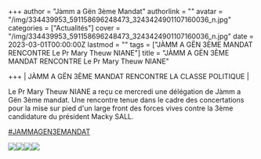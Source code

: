 +++
author = "Jàmm a Gën 3ème Mandat"
authorlink = ""
avatar = "/img/334439953_591158696248473_3243424901107160036_n.jpg"
categories = ["Actualités"]
cover = "/img/334439953_591158696248473_3243424901107160036_n.jpg"
date = 2023-03-01T00:00:00Z
lastmod = ""
tags = ["JÀMM A GËN 3ÈME MANDAT RENCONTRE Le Pr Mary Theuw NIANE"]
title = "JÀMM A GËN 3ÈME MANDAT RENCONTRE Le Pr Mary Theuw NIANE"

+++
| JÀMM A GËN 3ÈME MANDAT RENCONTRE LA CLASSE POLITIQUE |

Le Pr Mary Theuw NIANE a reçu ce mercredi une délégation de Jàmm a Gën 3ème mandat. Une rencontre tenue dans le cadre des concertations pour la mise sur pied d'un large front des forces vives contre la 3ème candidature du président Macky SALL.

[#JAMMAGEN3EMANDAT](https://www.facebook.com/hashtag/jammagen3emandat?__eep__=6&__cft__\[0\]=AZX3AOweSw_7Xgy_OmWTIQdMaR-9YLZ4kcu_xmqE4Pol1lTn_6kVNHtwUuCeHSCFA-125M4sP6mWY5fysctSwdJVch0T6l4Hji_2HC049z1dEpYXjG8QAfxgCwvinrlIpJSmxQMw1zOVn8DlYAvEOPUJ&__tn__=*NK-R)

![](/img/334497472_706304907899899_9178026831654220682_n.jpg)![](/img/334015988_763172652035878_2762768634241352513_n.jpg)![](/img/334097838_752142342946629_3607107601186466767_n-1.jpg)![](/img/334439953_591158696248473_3243424901107160036_n.jpg)
